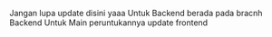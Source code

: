 Jangan lupa update disini yaaa
Untuk Backend berada pada bracnh Backend
Untuk Main peruntukannya update frontend
